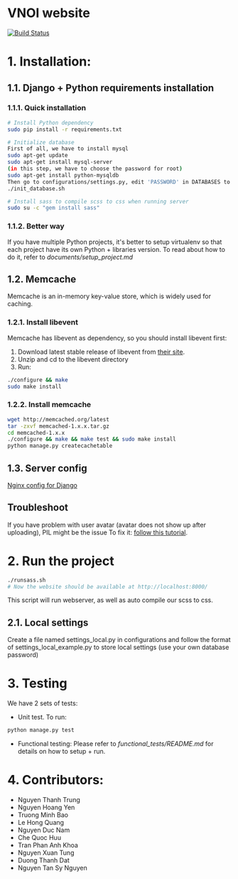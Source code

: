 # VNOI website
[![Build Status](https://travis-ci.org/ngthanhtrung23/vnoiwebsite.svg?branch=master)](https://travis-ci.org/ngthanhtrung23/vnoiwebsite)

# 1. Installation:

## 1.1. Django + Python requirements installation
### 1.1.1. Quick installation

```bash
# Install Python dependency
sudo pip install -r requirements.txt

# Initialize database
First of all, we have to install mysql
sudo apt-get update
sudo apt-get install mysql-server
(in this step, we have to choose the password for root)
sudo apt-get install python-mysqldb
Then go to configurations/settings.py, edit 'PASSWORD' in DATABASES to password of root
./init_database.sh

# Install sass to compile scss to css when running server
sudo su -c "gem install sass"
```

### 1.1.2. Better way
If you have multiple Python projects, it's better to setup virtualenv so that each project have its own Python + libraries version. To read about how to do it, refer to *documents/setup_project.md*

## 1.2. Memcache

Memcache is an in-memory key-value store, which is widely used for caching.

### 1.2.1. Install libevent
Memcache has libevent as dependency, so you should install libevent first:

1. Download latest stable release of libevent from [their site](http://libevent.org/).
2. Unzip and cd to the libevent directory
3. Run:

```bash
./configure && make
sudo make install
```

### 1.2.2. Install memcache

```bash
wget http://memcached.org/latest
tar -zxvf memcached-1.x.x.tar.gz
cd memcached-1.x.x
./configure && make && make test && sudo make install
python manage.py createcachetable
```

## 1.3. Server config

[Nginx config for Django](http://uwsgi-docs.readthedocs.org/en/latest/tutorials/Django_and_nginx.html#configure-nginx-for-your-site)

## Troubleshoot

If you have problem with user avatar (avatar does not show up after uploading), PIL might be the issue
To fix it: [follow this tutorial](http://stackoverflow.com/questions/15258335/ioerror-decoder-zip-not-available-ubuntu-python-pil).


# 2. Run the project
```bash
./runsass.sh
# Now the website should be available at http://localhost:8000/
```

This script will run webserver, as well as auto compile our scss to css.

## 2.1. Local settings

Create a file named settings_local.py in configurations and follow the format of settings_local_example.py to store local settings (use your own database password)

# 3. Testing
We have 2 sets of tests:
- Unit test. To run:
```bash
python manage.py test
```
- Functional testing: Please refer to *functional_tests/README.md* for details on how to setup + run.

# 4. Contributors:

- Nguyen Thanh Trung
- Nguyen Hoang Yen
- Truong Minh Bao
- Le Hong Quang
- Nguyen Duc Nam
- Che Quoc Huu
- Tran Phan Anh Khoa
- Nguyen Xuan Tung
- Duong Thanh Dat
- Nguyen Tan Sy Nguyen
